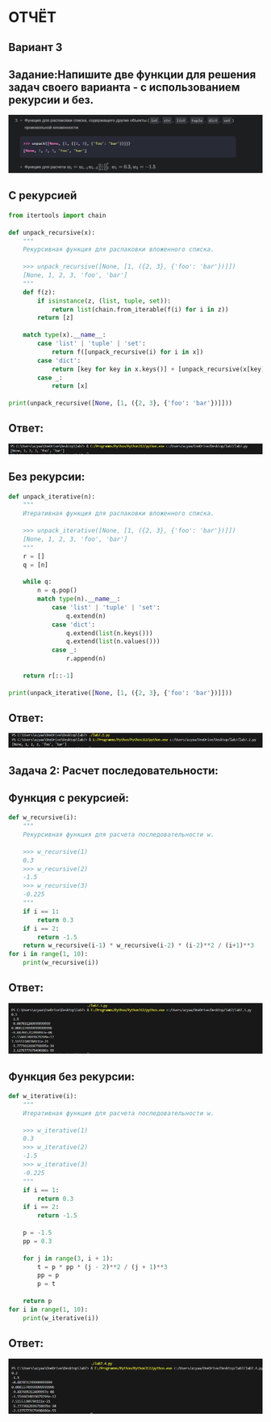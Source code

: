 # ОТЧЁТ
## Вариант 3
## Задание:Напишите две функции для решения задач своего варианта - с использованием рекурсии и без.
![SKRIN0](image-1.png)
## С рекурсией
```python
from itertools import chain

def unpack_recursive(x):
    """
    Рекурсивная функция для распаковки вложенного списка.
    
    >>> unpack_recursive([None, [1, ({2, 3}, {'foo': 'bar'})]])
    [None, 1, 2, 3, 'foo', 'bar']
    """
    def f(z):
        if isinstance(z, (list, tuple, set)):
            return list(chain.from_iterable(f(i) for i in z))
        return [z]

    match type(x).__name__:
        case 'list' | 'tuple' | 'set':
            return f([unpack_recursive(i) for i in x])
        case 'dict':
            return [key for key in x.keys()] + [unpack_recursive(x[key]) for key in x.keys()]
        case _:
            return [x]
        
print(unpack_recursive([None, [1, ({2, 3}, {'foo': 'bar'})]]))
```
## Ответ:
![SKRIN1](image.png)

## Без рекурсии:
```python
def unpack_iterative(n):
    """
    Итеративная функция для распаковки вложенного списка.
    
    >>> unpack_iterative([None, [1, ({2, 3}, {'foo': 'bar'})]])
    [None, 1, 2, 3, 'foo', 'bar']
    """
    r = []
    q = [n]
    
    while q:
        n = q.pop()
        match type(n).__name__:
            case 'list' | 'tuple' | 'set':
                q.extend(n)
            case 'dict':
                q.extend(list(n.keys()))
                q.extend(list(n.values()))
            case _:
                r.append(n)
    
    return r[::-1]

print(unpack_iterative([None, [1, ({2, 3}, {'foo': 'bar'})]]))
```
## Ответ:
![SKRIN2](image-2.png)
## Задача 2: Расчет последовательности:
## Функция с рекурсией:
```python
def w_recursive(i):
    """
    Рекурсивная функция для расчета последовательности w.
    
    >>> w_recursive(1)
    0.3
    >>> w_recursive(2)
    -1.5
    >>> w_recursive(3)
    -0.225
    """
    if i == 1:
        return 0.3
    if i == 2:
        return -1.5
    return w_recursive(i-1) * w_recursive(i-2) * (i-2)**2 / (i+1)**3
for i in range(1, 10):
    print(w_recursive(i))
```
## Ответ:
![SKRIN3](image-3.png)
## Функция без рекурсии:
```python
def w_iterative(i):
    """
    Итеративная функция для расчета последовательности w.
    
    >>> w_iterative(1)
    0.3
    >>> w_iterative(2)
    -1.5
    >>> w_iterative(3)
    -0.225
    """
    if i == 1:
        return 0.3
    if i == 2:
        return -1.5
    
    p = -1.5
    pp = 0.3
    
    for j in range(3, i + 1):
        t = p * pp * (j - 2)**2 / (j + 1)**3
        pp = p
        p = t
    
    return p
for i in range(1, 10):
    print(w_iterative(i))
```
## Ответ:
![SKRIN4](image-4.png)